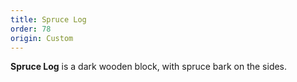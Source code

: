 ```yaml
---
title: Spruce Log
order: 78
origin: Custom
---
```


**Spruce Log** is a dark wooden block, with spruce bark on the sides.
